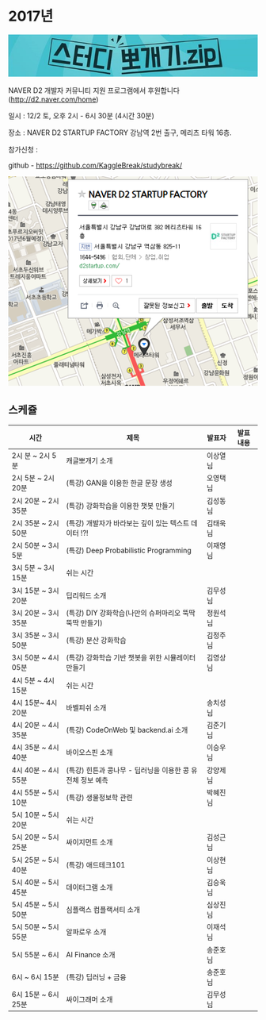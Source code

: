 # 2017년

![](img/title.jpg)

 NAVER D2 개발자 커뮤니티 지원 프로그램에서 후원합니다(http://d2.naver.com/home)
 
 일시 : 12/2 토, 오후 2시 - 6시 30분 (4시간 30분)
 
 장소 : NAVER D2 STARTUP FACTORY
       강남역 2번 출구, 메리츠 타워 16층.
 
 참가신청 : 
 
 github - https://github.com/KaggleBreak/studybreak/
 
![](img/d2.png)

## 스케쥴

| 시간                | 제목                                                       | 발표자   | 발표 내용 |
|---------------------|------------------------------------------------------------|----------|-----------|
| 2시 분 ~ 2시 5분    | 캐글뽀개기 소개                                            | 이상열님 |           |
| 2시 5분 ~ 2시 20분  | (특강) GAN을 이용한 한글 문장 생성                         | 오영택님 |           |
| 2시 20분 ~ 2시 35분 | (특강) 강화학습을 이용한 챗봇 만들기                       | 김성동님 |           |
| 2시 35분 ~ 2시 50분 | (특강) 개발자가 바라보는 깊이 있는 텍스트 데이터 !?!       | 김태욱님 |           |
| 2시 50분 ~ 3시 5분  | (특강) Deep Probabilistic Programming                      | 이재영님 |           |
| 3시 5분 ~ 3시 15분  | 쉬는 시간                                                  |          |           |
| 3시 15분 ~ 3시 20분 | 딥리워드 소개                                              | 김무성님 |           |
| 3시 20분 ~ 3시 35분 | (특강) DIY 강화학습(나만의 슈퍼마리오 뚝딱뚝딱 만들기)     | 정원석님 |           |
| 3시 35분 ~ 3시 50분 | (특강) 분산 강화학습                                       | 김정주님 |           |
| 3시 50분 ~ 4시 05분 | (특강) 강화학습 기반 챗봇을 위한 시뮬레이터 만들기         | 김영상님 |           |
| 4시 5분 ~ 4시 15분  | 쉬는 시간                                                  |          |           |
| 4시 15분~ 4시 20분  | 바벨피쉬 소개                                              | 송치성님 |           |
| 4시 20분 ~ 4시 35분 | (특강) CodeOnWeb 및 backend.ai 소개                        | 김준기님 |           |
| 4시 35분 ~ 4시 40분 | 바이오스핀 소개                                            | 이승우님 |           |
| 4시 40분 ~ 4시 55분 | (특강) 힌튼과 콩나무 - 딥러닝을 이용한 콩 유전체 정보 예측 | 강양제님 |           |
| 4시 55분 ~ 5시 10분 | (특강) 생물정보학 관련                                     | 박혜진님 |           |
| 5시 10분 ~ 5시 20분 | 쉬는 시간                                                  |          |           |
| 5시 20분 ~ 5시 25분 | 싸이지먼트 소개                                            | 김성근님 |           |
| 5시 25분 ~ 5시 40분 | (특강) 애드테크101                                         | 이상현님 |           |
| 5시 40분 ~ 5시 45분 | 데이터그램 소개                                            | 김승욱님 |           |
| 5시 45분 ~ 5시 50분 | 심플랙스 컴플랙서티 소개                                   | 심상진님 |           |
| 5시 50분 ~ 5시 55분 | 알파로우 소개                                              | 이재석님 |           |
| 5시 55분 ~ 6시      | AI Finance 소개                                            | 송준호님 |           |
| 6시 ~ 6시 15분      | (특강) 딥러닝 + 금융                                       | 송준호님 |           |
| 6시 15분 ~ 6시 25분 | 싸이그래머 소개                                            | 김무성님 |           |
